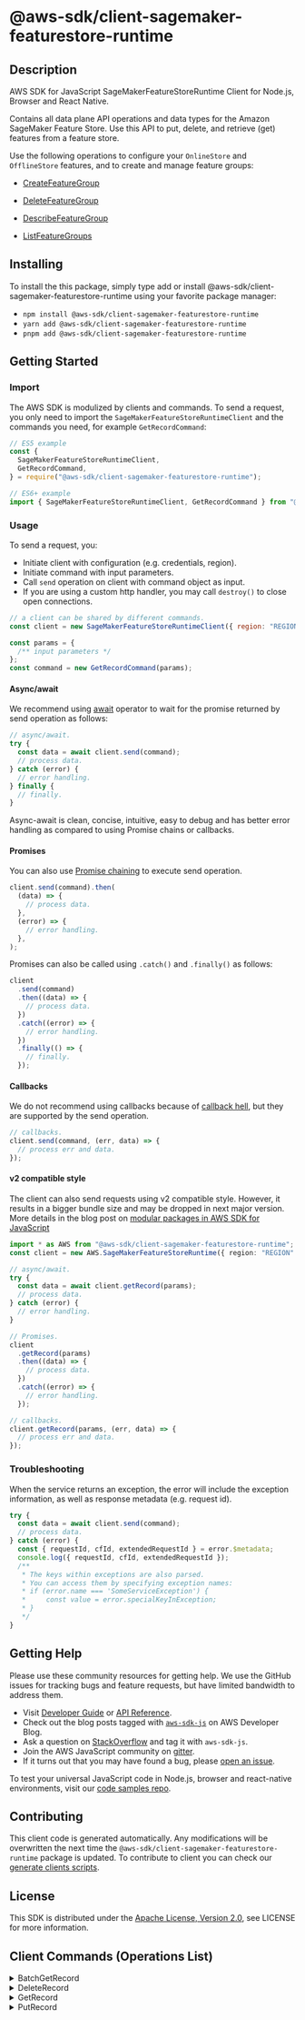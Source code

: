 <!-- generated file, do not edit directly -->

# @aws-sdk/client-sagemaker-featurestore-runtime

## Description

AWS SDK for JavaScript SageMakerFeatureStoreRuntime Client for Node.js, Browser and React Native.

<p>Contains all data plane API operations and data types for the Amazon SageMaker Feature
Store. Use this API to put, delete, and retrieve (get) features from a feature
store.</p>
<p>Use the following operations to configure your <code>OnlineStore</code> and
<code>OfflineStore</code> features, and to create and manage feature groups:</p>
<ul>
<li>
<p>
<a href="https://docs.aws.amazon.com/sagemaker/latest/APIReference/API_CreateFeatureGroup.html">CreateFeatureGroup</a>
</p>
</li>
<li>
<p>
<a href="https://docs.aws.amazon.com/sagemaker/latest/APIReference/API_DeleteFeatureGroup.html">DeleteFeatureGroup</a>
</p>
</li>
<li>
<p>
<a href="https://docs.aws.amazon.com/sagemaker/latest/APIReference/API_DescribeFeatureGroup.html">DescribeFeatureGroup</a>
</p>
</li>
<li>
<p>
<a href="https://docs.aws.amazon.com/sagemaker/latest/APIReference/API_ListFeatureGroups.html">ListFeatureGroups</a>
</p>
</li>
</ul>

## Installing

To install the this package, simply type add or install @aws-sdk/client-sagemaker-featurestore-runtime
using your favorite package manager:

- `npm install @aws-sdk/client-sagemaker-featurestore-runtime`
- `yarn add @aws-sdk/client-sagemaker-featurestore-runtime`
- `pnpm add @aws-sdk/client-sagemaker-featurestore-runtime`

## Getting Started

### Import

The AWS SDK is modulized by clients and commands.
To send a request, you only need to import the `SageMakerFeatureStoreRuntimeClient` and
the commands you need, for example `GetRecordCommand`:

```js
// ES5 example
const {
  SageMakerFeatureStoreRuntimeClient,
  GetRecordCommand,
} = require("@aws-sdk/client-sagemaker-featurestore-runtime");
```

```ts
// ES6+ example
import { SageMakerFeatureStoreRuntimeClient, GetRecordCommand } from "@aws-sdk/client-sagemaker-featurestore-runtime";
```

### Usage

To send a request, you:

- Initiate client with configuration (e.g. credentials, region).
- Initiate command with input parameters.
- Call `send` operation on client with command object as input.
- If you are using a custom http handler, you may call `destroy()` to close open connections.

```js
// a client can be shared by different commands.
const client = new SageMakerFeatureStoreRuntimeClient({ region: "REGION" });

const params = {
  /** input parameters */
};
const command = new GetRecordCommand(params);
```

#### Async/await

We recommend using [await](https://developer.mozilla.org/en-US/docs/Web/JavaScript/Reference/Operators/await)
operator to wait for the promise returned by send operation as follows:

```js
// async/await.
try {
  const data = await client.send(command);
  // process data.
} catch (error) {
  // error handling.
} finally {
  // finally.
}
```

Async-await is clean, concise, intuitive, easy to debug and has better error handling
as compared to using Promise chains or callbacks.

#### Promises

You can also use [Promise chaining](https://developer.mozilla.org/en-US/docs/Web/JavaScript/Guide/Using_promises#chaining)
to execute send operation.

```js
client.send(command).then(
  (data) => {
    // process data.
  },
  (error) => {
    // error handling.
  },
);
```

Promises can also be called using `.catch()` and `.finally()` as follows:

```js
client
  .send(command)
  .then((data) => {
    // process data.
  })
  .catch((error) => {
    // error handling.
  })
  .finally(() => {
    // finally.
  });
```

#### Callbacks

We do not recommend using callbacks because of [callback hell](http://callbackhell.com/),
but they are supported by the send operation.

```js
// callbacks.
client.send(command, (err, data) => {
  // process err and data.
});
```

#### v2 compatible style

The client can also send requests using v2 compatible style.
However, it results in a bigger bundle size and may be dropped in next major version. More details in the blog post
on [modular packages in AWS SDK for JavaScript](https://aws.amazon.com/blogs/developer/modular-packages-in-aws-sdk-for-javascript/)

```ts
import * as AWS from "@aws-sdk/client-sagemaker-featurestore-runtime";
const client = new AWS.SageMakerFeatureStoreRuntime({ region: "REGION" });

// async/await.
try {
  const data = await client.getRecord(params);
  // process data.
} catch (error) {
  // error handling.
}

// Promises.
client
  .getRecord(params)
  .then((data) => {
    // process data.
  })
  .catch((error) => {
    // error handling.
  });

// callbacks.
client.getRecord(params, (err, data) => {
  // process err and data.
});
```

### Troubleshooting

When the service returns an exception, the error will include the exception information,
as well as response metadata (e.g. request id).

```js
try {
  const data = await client.send(command);
  // process data.
} catch (error) {
  const { requestId, cfId, extendedRequestId } = error.$metadata;
  console.log({ requestId, cfId, extendedRequestId });
  /**
   * The keys within exceptions are also parsed.
   * You can access them by specifying exception names:
   * if (error.name === 'SomeServiceException') {
   *     const value = error.specialKeyInException;
   * }
   */
}
```

## Getting Help

Please use these community resources for getting help.
We use the GitHub issues for tracking bugs and feature requests, but have limited bandwidth to address them.

- Visit [Developer Guide](https://docs.aws.amazon.com/sdk-for-javascript/v3/developer-guide/welcome.html)
  or [API Reference](https://docs.aws.amazon.com/AWSJavaScriptSDK/v3/latest/index.html).
- Check out the blog posts tagged with [`aws-sdk-js`](https://aws.amazon.com/blogs/developer/tag/aws-sdk-js/)
  on AWS Developer Blog.
- Ask a question on [StackOverflow](https://stackoverflow.com/questions/tagged/aws-sdk-js) and tag it with `aws-sdk-js`.
- Join the AWS JavaScript community on [gitter](https://gitter.im/aws/aws-sdk-js-v3).
- If it turns out that you may have found a bug, please [open an issue](https://github.com/aws/aws-sdk-js-v3/issues/new/choose).

To test your universal JavaScript code in Node.js, browser and react-native environments,
visit our [code samples repo](https://github.com/aws-samples/aws-sdk-js-tests).

## Contributing

This client code is generated automatically. Any modifications will be overwritten the next time the `@aws-sdk/client-sagemaker-featurestore-runtime` package is updated.
To contribute to client you can check our [generate clients scripts](https://github.com/aws/aws-sdk-js-v3/tree/main/scripts/generate-clients).

## License

This SDK is distributed under the
[Apache License, Version 2.0](http://www.apache.org/licenses/LICENSE-2.0),
see LICENSE for more information.

## Client Commands (Operations List)

<details>
<summary>
BatchGetRecord
</summary>

[Command API Reference](https://docs.aws.amazon.com/AWSJavaScriptSDK/v3/latest/client/sagemaker-featurestore-runtime/command/BatchGetRecordCommand/) / [Input](https://docs.aws.amazon.com/AWSJavaScriptSDK/v3/latest/Package/-aws-sdk-client-sagemaker-featurestore-runtime/Interface/BatchGetRecordCommandInput/) / [Output](https://docs.aws.amazon.com/AWSJavaScriptSDK/v3/latest/Package/-aws-sdk-client-sagemaker-featurestore-runtime/Interface/BatchGetRecordCommandOutput/)

</details>
<details>
<summary>
DeleteRecord
</summary>

[Command API Reference](https://docs.aws.amazon.com/AWSJavaScriptSDK/v3/latest/client/sagemaker-featurestore-runtime/command/DeleteRecordCommand/) / [Input](https://docs.aws.amazon.com/AWSJavaScriptSDK/v3/latest/Package/-aws-sdk-client-sagemaker-featurestore-runtime/Interface/DeleteRecordCommandInput/) / [Output](https://docs.aws.amazon.com/AWSJavaScriptSDK/v3/latest/Package/-aws-sdk-client-sagemaker-featurestore-runtime/Interface/DeleteRecordCommandOutput/)

</details>
<details>
<summary>
GetRecord
</summary>

[Command API Reference](https://docs.aws.amazon.com/AWSJavaScriptSDK/v3/latest/client/sagemaker-featurestore-runtime/command/GetRecordCommand/) / [Input](https://docs.aws.amazon.com/AWSJavaScriptSDK/v3/latest/Package/-aws-sdk-client-sagemaker-featurestore-runtime/Interface/GetRecordCommandInput/) / [Output](https://docs.aws.amazon.com/AWSJavaScriptSDK/v3/latest/Package/-aws-sdk-client-sagemaker-featurestore-runtime/Interface/GetRecordCommandOutput/)

</details>
<details>
<summary>
PutRecord
</summary>

[Command API Reference](https://docs.aws.amazon.com/AWSJavaScriptSDK/v3/latest/client/sagemaker-featurestore-runtime/command/PutRecordCommand/) / [Input](https://docs.aws.amazon.com/AWSJavaScriptSDK/v3/latest/Package/-aws-sdk-client-sagemaker-featurestore-runtime/Interface/PutRecordCommandInput/) / [Output](https://docs.aws.amazon.com/AWSJavaScriptSDK/v3/latest/Package/-aws-sdk-client-sagemaker-featurestore-runtime/Interface/PutRecordCommandOutput/)

</details>
